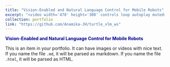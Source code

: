 ```yaml
---
title: "Vision-Enabled and Natural Language Control for Mobile Robots"
excerpt: "<video width='470' height='300' controls loop autoplay muted><source src='/images/VLM_turtle.mp4' type='video/mp4'>Your browser does not support the video tag.</video>"
collection: portfolio
link: "https://github.com/Anamika-JH/turtle_vlm_ws"
---
```


<a href="https://github.com/Anamika-JH/turtle_vlm_ws" target="_blank" style="color: #00008B; font-weight: bold; text-decoration: none;">Vision-Enabled and Natural Language Control for Mobile Robots</a>

This is an item in your portfolio. It can have images or videos with nice text. If you name the file `.md`, it will be parsed as markdown. If you name the file `.html`, it will be parsed as HTML.
